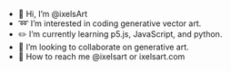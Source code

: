 - 🌊 Hi, I’m @ixelsArt
- ➿ I’m interested in coding generative vector art.
- ✏️ I’m currently learning p5.js, JavaScript, and python.
- 🙌 I’m looking to collaborate on generative art.
- 💌 How to reach me @ixelsart or ixelsart.com

<!---
ixelsArt/ixelsArt is a special 🤟 
repository because its `README.md` 
(this file) appears on your GitHub 
profile.
You can click the Preview link to 
take a look at your changes.
--->
